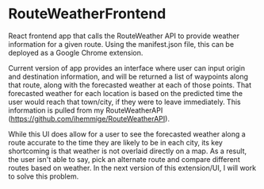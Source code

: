 # RouteWeatherFrontend
React frontend app that calls the RouteWeather API to provide weather information for a given route. Using the manifest.json file, this can be deployed as a Google Chrome extension.

Current version of app provides an interface where user can input origin and destination information, and will be returned a list of waypoints along that route, along with the forecasted weather at each of those points. That forecasted weather for each location is based on the predicted time the user would reach that town/city, if they were to leave immediately. This information is pulled from my RouteWeatherAPI (https://github.com/ihemmige/RouteWeatherAPI).

While this UI does allow for a user to see the forecasted weather along a route accurate to the time they are likely to be in each city, its key shortcoming is that weather is not overlaid directly on a map. As a result, the user isn't able to say, pick an alternate route and compare different routes based on weather. In the next version of this extension/UI, I will work to solve this problem.

